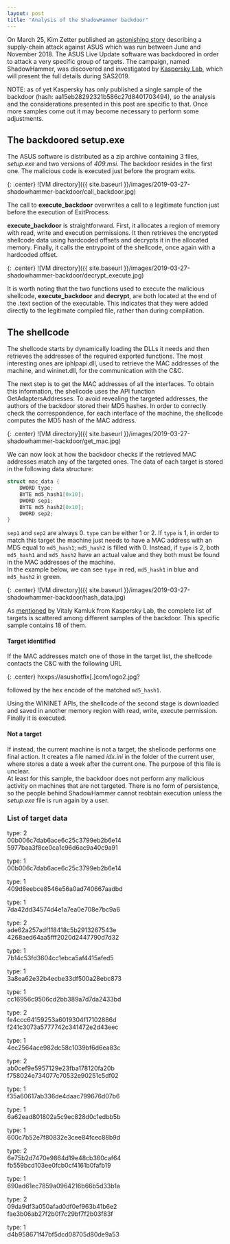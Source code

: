 ```yaml
---
layout: post
title: "Analysis of the ShadowHammer backdoor"
---
```


On March 25, Kim Zetter published an [astonishing story](https://motherboard.vice.com/en_us/article/pan9wn/hackers-hijacked-asus-software-updates-to-install-backdoors-on-thousands-of-computers) describing a supply-chain attack against ASUS which was run between June and November 2018. The ASUS Live Update software was backdoored in order to attack a very specific group of targets. The campaign, named ShadowHammer, was discovered and investigated by [Kaspersky Lab](https://securelist.com/operation-shadowhammer/89992/?utm_source=twitter&utm_medium=social&utm_campaign=uk_securelist_db0077_organic&utm_content=sm-post&utm_term=uk_twitter_organic_db0077_sm-post_social_securelist), which will present the full details during SAS2019. 

NOTE: as of yet Kaspersky has only published a single sample of the backdoor (hash: aa15eb28292321b586c27d8401703494), so the analysis and the considerations presented in this post are specific to that. Once more samples come out it may become necessary to perform some adjustments.

## The backdoored setup.exe

The ASUS software is distributed as a zip archive containing 3 files, *setup.exe* and two versions of *409.msi*. The backdoor resides in the first one.
The malicious code is executed just before the program exits.

{: .center}
![VM directory]({{ site.baseurl }}/images/2019-03-27-shadowhammer-backdoor/call_backdoor.jpg)

The call to **execute_backdoor** overwrites a call to a legitimate function just before the execution of ExitProcess.

**execute_backdoor** is straightforward. First, it allocates a region of memory with read, write and execution permissions. It then retrieves the encrypted shellcode data using hardcoded offsets and decrypts it in the allocated memory. Finally, it calls the entrypoint of the shellcode, once again with a hardcoded offset.

{: .center}
![VM directory]({{ site.baseurl }}/images/2019-03-27-shadowhammer-backdoor/decrypt_execute.jpg)

It is worth noting that the two functions used to execute the malicious shellcode, **execute_backdoor** and **decrypt**, are both located at the end of the .text section of the executable. This indicates that they were added directly to the legitimate compiled file, rather than during compilation.

## The shellcode

The shellcode starts by dynamically loading the DLLs it needs and then retrieves the addresses of the required exported functions. The most interesting ones are iphlpapi.dll, used to retrieve the MAC addresses of the machine, and wininet.dll, for the communication with the C&C.

The next step is to get the MAC addresses of all the interfaces. To obtain this information, the shellcode uses the API function GetAdaptersAddresses. To avoid revealing the targeted addresses, the authors of the backdoor stored their MD5 hashes. In order to correctly check the correspondence, for each interface of the machine, the shellcode computes the MD5 hash of the MAC address.

{: .center}
![VM directory]({{ site.baseurl }}/images/2019-03-27-shadowhammer-backdoor/get_mac.jpg)

We can now look at how the backdoor checks if the retrieved MAC addresses match any of the targeted ones. The data of each target is stored in the following data structure:

```c
struct mac_data {
    DWORD type;
    BYTE md5_hash1[0x10];
    DWORD sep1;
    BYTE md5_hash2[0x10];
    DWORD sep2;
}
```

`sep1` and `sep2` are always 0. `type` can be either 1 or 2. If `type` is 1, in order to match this target the machine just needs to have a MAC address with an MD5 equal to `md5_hash1`; `md5_hash2` is filled with 0. Instead, if `type` is 2, both `md5_hash1` and `md5_hash2` have an actual value and they both must be found in the MAC addresses of the machine.  
In the example below, we can see `type` in red, `md5_hash1` in blue and `md5_hash2` in green.

{: .center}
![VM directory]({{ site.baseurl }}/images/2019-03-27-shadowhammer-backdoor/hash_data.jpg)

As [mentioned](https://twitter.com/vkamluk/status/1110208888807124992) by Vitaly Kamluk from Kaspersky Lab, the complete list of targets is scattered among different samples of the backdoor. This specific sample contains 18 of them.

#### Target identified

If the MAC addresses match one of those in the target list, the shellcode contacts the C&C with the following URL

{: .center}
hxxps://asushotfix[.]com/logo2.jpg?

followed by the hex encode of the matched `md5_hash1`.

Using the WININET APIs, the shellcode of the second stage is downloaded and saved in another memory region with read, write, execute permission. Finally it is executed.

#### Not a target

If instead, the current machine is not a target, the shellcode performs one final action. It creates a file named *idx.ini* in the folder of the current user, where stores a date a week after the current one. The purpose of this file is unclear.  
At least for this sample, the backdoor does not perform any malicious activity on machines that are not targeted. There is no form of persistence, so the people behind ShadowHammer cannot reobtain execution unless the *setup.exe* file is run again by a user.

### List of target data

type: 2  
00b006c7dab6ace6c25c3799eb2b6e14  
5977baa3f8ce0ca1c96d6ac9a40c9a91  
  
type: 1  
00b006c7dab6ace6c25c3799eb2b6e14  
  
type: 1  
409d8eebce8546e56a0ad740667aadbd  
  
type: 1  
7da42dd34574d4e1a7ea0e708e7bc9a6  
  
type: 2  
ade62a257adf118418c5b2913267543e  
4268aed64aa5fff2020d2447790d7d32  
  
type: 1  
7b14c53fd3604cc1ebca5af4415afed5  
  
type: 1  
3a8ea62e32b4ecbe33df500a28ebc873  
  
type: 1  
cc16956c9506cd2bb389a7d7da2433bd  
  
type: 2  
fe4ccc64159253a6019304f17102886d  
f241c3073a5777742c341472e2d43eec  
  
type: 1  
4ec2564ace982dc58c1039bf6d6ea83c  
  
type: 2  
ab0cef9e5957129e23fba178120fa20b  
f758024e734077c70532e90251c5df02  
  
type: 1  
f35a60617ab336de4daac799676d07b6  
  
type: 1  
6a62ead801802a5c9ec828d0c1edbb5b  
  
type: 1  
600c7b52e7f80832e3cee84fcec88b9d  
  
type: 2  
6e75b2d7470e9864d19e48cb360caf64  
fb559bcd103ee0fcb0cf4161b0fafb19  
  
type: 1  
690ad61ec7859a0964216b66b5d33b1a  
  
type: 2  
09da9df3a050afad0df0ef963b41b6e2  
fae3b06ab27f2b0f7c29bf7f2b03f83f  
  
type: 1  
d4b958671f47bf5dcd08705d80de9a53
